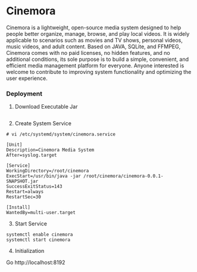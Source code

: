 # Cinemora

Cinemora is a lightweight, open-source media system designed to help people better organize, manage, browse, and
play local videos. It is widely applicable to scenarios such as movies and TV shows, personal videos, music videos,
and adult content. Based on JAVA, SQLite, and FFMPEG, Cinemora comes with no paid licenses, no hidden features,
and no additional conditions, its sole purpose is to build a simple, convenient, and efficient media management platform
for everyone. Anyone interested is welcome to contribute to improving system functionality and optimizing the user
experience.

### Deployment

1. Download Executable Jar
```

```

2. Create System Service
```
# vi /etc/systemd/system/cinemora.service

[Unit]
Description=Cinemora Media System
After=syslog.target

[Service]
WorkingDirectory=/root/cinemora
ExecStart=/usr/bin/java -jar /root/cinemora/cinemora-0.0.1-SNAPSHOT.jar
SuccessExitStatus=143
Restart=always
RestartSec=30

[Install]
WantedBy=multi-user.target
```

3. Start Service
```
systemctl enable cinemora
systemctl start cinemora
```

4. Initialization

Go http://localhost:8192
